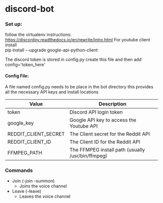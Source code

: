 # discord-bot

### Set up: <br />
follow the virtualenv instructions:
https://discordpy.readthedocs.io/en/rewrite/intro.html
For youtube client install <br />
pip install --upgrade google-api-python-client

The discord token is stored in config.py create this file and then add config='token_here'

#### Config File:
A file named config.py needs to be place in the bot directory this provides all the
 necessary API keys and install locations
 
| Value                | Description                                       |
|----------------------|---------------------------------------------------|
| token                | Discord API login token                           |
| google_key           | Google API key to access the Youtube API          |
| REDDIT_CLIENT_SECRET | The Client secret for the Reddit API              |
| REDDIT_CLIENT_ID     | The Client ID for the Reddit API                  |
| FFMPEG_PATH          | The FFMPEG install path (usually /usr/bin/ffmpeg) |

### Commands
* Join (-join -summon)
    * Joins the voice channel
* Leave (-leave)
    * Leaves the voice channel
